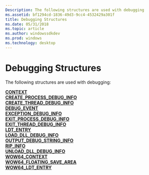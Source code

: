 ```yaml
---
Description: The following structures are used with debugging
ms.assetid: bf1294cd-1836-49d3-9cc4-4532429a301f
title: Debugging Structures
ms.date: 05/31/2018
ms.topic: article
ms.author: windowssdkdev
ms.prod: windows
ms.technology: desktop
---
```


# Debugging Structures

The following structures are used with debugging:

<dl>

[**CONTEXT**](/windows/win32/WinNT/ns-winnt-_arm64_nt_context?branch=master)  
[**CREATE\_PROCESS\_DEBUG\_INFO**](create-process-debug-info-str.md)  
[**CREATE\_THREAD\_DEBUG\_INFO**](create-thread-debug-info-str.md)  
[**DEBUG\_EVENT**](debug-event-str.md)  
[**EXCEPTION\_DEBUG\_INFO**](exception-debug-info-str.md)  
[**EXIT\_PROCESS\_DEBUG\_INFO**](exit-process-debug-info-str.md)  
[**EXIT\_THREAD\_DEBUG\_INFO**](exit-thread-debug-info-str.md)  
[**LDT\_ENTRY**](/windows/win32/WinNT/ns-winnt-_ldt_entry?branch=master)  
[**LOAD\_DLL\_DEBUG\_INFO**](load-dll-debug-info-str.md)  
[**OUTPUT\_DEBUG\_STRING\_INFO**](output-debug-string-info-str.md)  
[**RIP\_INFO**](rip-info-str.md)  
[**UNLOAD\_DLL\_DEBUG\_INFO**](unload-dll-debug-info-str.md)  
[**WOW64\_CONTEXT**](/windows/win32/WinNT/ns-winnt-_wow64_context?branch=master)  
[**WOW64\_FLOATING\_SAVE\_AREA**](/windows/win32/WinNT/ns-winnt-_wow64_floating_save_area?branch=master)  
[**WOW64\_LDT\_ENTRY**](/windows/win32/WinNT/ns-winnt-_wow64_ldt_entry?branch=master)  
</dl>

 

 



